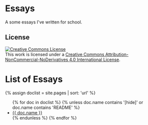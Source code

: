 # Essays

A some essays I've written for school. 

## License
<a rel="license" href="http://creativecommons.org/licenses/by-nc-nd/4.0/"><img alt="Creative Commons License" style="border-width:0" src="https://i.creativecommons.org/l/by-nc-nd/4.0/80x15.png" /></a><br />This work is licensed under a <a rel="license" href="http://creativecommons.org/licenses/by-nc-nd/4.0/">Creative Commons Attribution-NonCommercial-NoDerivatives 4.0 International License</a>.

# List of Essays

{% assign doclist = site.pages | sort: 'url'  %}
    <ul>
       {% for doc in doclist %}
            {% unless doc.name contains '[hide]' or doc.name contains 'README' %}
                <li><a href="{{ site.baseurl }}{{ doc.url }}">{{ doc.name }}</a></li>
            {% endunless %}
        {% endfor %}
    </ul>



